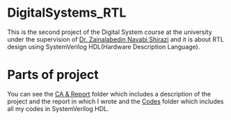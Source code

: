 # DigitalSystems_RTL
This is the second project of the Digital System course at the university under the supervision of [Dr. Zainalabedin Navabi Shirazi](https://ece.ut.ac.ir/en/~navabi) and it is about RTL design using SystemVerilog HDL(Hardware Description Language).
# Parts of project
You can see the [CA & Report](https://github.com/mahdimoeini8102/DigitalSystems_RTL/tree/main/CA%20%26%20Report) folder which includes a description of the project and the report in which I wrote and the [Codes](https://github.com/mahdimoeini8102/DigitalSystems_RTL/tree/main/Codes) folder which includes all my codes in SystemVerilog HDL.

